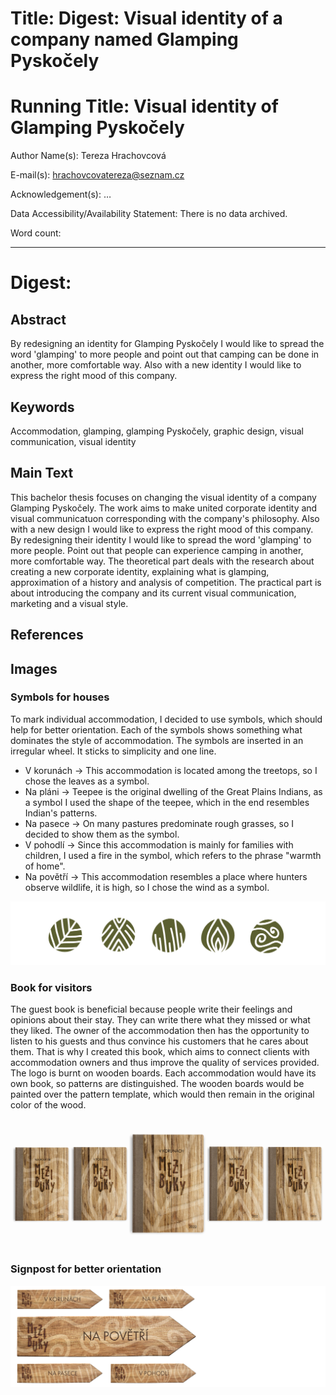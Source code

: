 # Title: Digest: Visual identity of a company named Glamping Pyskočely

# Running Title: Visual identity of Glamping Pyskočely

Author Name(s): Tereza Hrachovcová

E-mail(s): hrachovcovatereza@seznam.cz

Acknowledgement(s): …

Data Accessibility/Availability Statement: There is no data archived.

<!-- See https://www.cambridge.org/core/services/authors/open-data/data-availability-statements -->

Word count: <!-- Digests should be approximately 500 words. Everything below, including headings, image captions, etc., except references. -->

- - -

# Digest: <!-- Full title from above -->

## Abstract
By redesigning an identity for Glamping Pyskočely I would like to spread the word 'glamping' to more people and point out that camping can be done in another, more comfortable way. Also with a new identity I would like to express the right mood of this company.

## Keywords

Accommodation, glamping, glamping Pyskočely, graphic design, visual communication, visual identity

## Main Text
This bachelor thesis focuses on changing the visual identity of a company Glamping Pyskočely. The work aims to make united corporate identity and visual communicatuon corresponding with the company's philosophy.  Also with a new design I would like to express the right mood of this company. By redesigning their identity I would like to spread the word 'glamping' to more people. Point out that people can experience camping in another, more comfortable way. 
The theoretical part deals with the research about creating a new corporate identity, explaining what is glamping, approximation of a history and analysis of competition. The practical part is about introducing the company and its current visual communication, marketing and a visual style. 

## References


## Images
### Symbols for houses
To mark individual accommodation, I decided to use symbols, which should help for better orientation. Each of the symbols shows something what dominates the style of accommodation. The symbols are inserted in an irregular wheel. It sticks to simplicity and one line.
- V korunách → This accommodation is located among the treetops, so I chose the leaves as a symbol.
- Na pláni → Teepee is the original dwelling of the Great Plains Indians, as a symbol I used the shape of the teepee, which in the end resembles Indian's patterns.
- Na pasece → On many pastures predominate rough grasses, so I decided to show them as the symbol.
- V pohodlí → Since this accommodation is mainly for families with children, I used a fire in the symbol, which refers to the phrase "warmth of home".
- Na povětří → This accommodation resembles a place where hunters observe wildlife, it is high, so I chose the wind as a symbol.

![Symbols.](img/symboly.png)

### Book for visitors
The guest book is beneficial because people write their feelings and opinions about their stay. They can write there what they missed or what they liked. The owner of the accommodation then has the opportunity to listen to his guests and thus convince his customers that he cares about them. That is why I created this book, which aims to connect clients with accommodation owners and thus improve the quality of services provided. The logo is burnt on wooden boards. Each accommodation would have its own book, so patterns are distinguished. The wooden boards would be painted over the pattern template, which would then remain in the original color of the wood. 

![Book.](img/kniha.jpg)

### Signpost for better orientation
![Signpost.](img/rozcestnik4.jpg)
